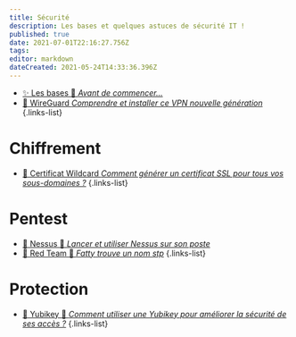 ```yaml
---
title: Sécurité
description: Les bases et quelques astuces de sécurité IT !
published: true
date: 2021-07-01T22:16:27.756Z
tags: 
editor: markdown
dateCreated: 2021-05-24T14:33:36.396Z
---
```



- [✨ Les bases 🚧 *Avant de commencer...*](/Sécurité/Bases)
- [🔐 WireGuard *Comprendre et installer ce VPN nouvelle génération*](/Sécurité/WireGuard)
{.links-list}
# Chiffrement
- [📜 Certificat Wildcard *Comment générer un certificat SSL pour tous vos sous-domaines ?*](/Sécurité/Chiffrement/Wildcard)
{.links-list}

# Pentest
- [🧨 Nessus 🚧 *Lancer et utiliser Nessus sur son poste*](/Sécurité/Pentest/Nessus)
- [🔴 Red Team 🚧 *Fatty trouve un nom stp*](/Sécurité/Pentest/Red-Team)
{.links-list}

# Protection

- [🔑 Yubikey 🚧 *Comment utiliser une Yubikey pour améliorer la sécurité de ses accès ?*](/Sécurité/Protection/Yubikey)
{.links-list}